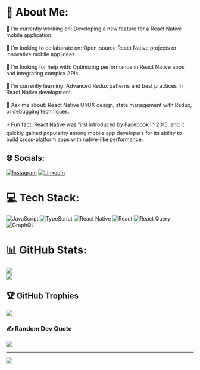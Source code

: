 # 💫 About Me:
🔭 I’m currently working on: Developing a new feature for a React Native mobile application.<br><br>👯 I’m looking to collaborate on: Open-source React Native projects or innovative mobile app ideas.<br><br>🤝 I’m looking for help with: Optimizing performance in React Native apps and integrating complex APIs.<br><br>🌱 I’m currently learning: Advanced Redux patterns and best practices in React Native development.<br><br>💬 Ask me about: React Native UI/UX design, state management with Redux, or debugging techniques.<br><br>⚡ Fun fact: React Native was first introduced by Facebook in 2015, and it quickly gained popularity among mobile app developers for its ability to build cross-platform apps with native-like performance.


## 🌐 Socials:
[![Instagram](https://img.shields.io/badge/Instagram-%23E4405F.svg?logo=Instagram&logoColor=white)](https://instagram.com/hdubey27) [![LinkedIn](https://img.shields.io/badge/LinkedIn-%230077B5.svg?logo=linkedin&logoColor=white)](https://linkedin.com/in/https://linkedin.com/in/harshal-dubey-927b66205/) 

# 💻 Tech Stack:
![JavaScript](https://img.shields.io/badge/javascript-%23323330.svg?style=for-the-badge&logo=javascript&logoColor=%23F7DF1E) ![TypeScript](https://img.shields.io/badge/typescript-%23007ACC.svg?style=for-the-badge&logo=typescript&logoColor=white) ![React Native](https://img.shields.io/badge/react_native-%2320232a.svg?style=for-the-badge&logo=react&logoColor=%2361DAFB) ![React](https://img.shields.io/badge/react-%2320232a.svg?style=for-the-badge&logo=react&logoColor=%2361DAFB) ![React Query](https://img.shields.io/badge/-React%20Query-FF4154?style=for-the-badge&logo=react%20query&logoColor=white) ![GraphQL](https://img.shields.io/badge/-GraphQL-E10098?style=for-the-badge&logo=graphql&logoColor=white)
# 📊 GitHub Stats:
![](https://github-readme-streak-stats.herokuapp.com/?user=codebyharry&theme=dark&hide_border=false)<br/>
![](https://github-readme-stats.vercel.app/api/top-langs/?username=codebyharry&theme=dark&hide_border=false&include_all_commits=false&count_private=true&layout=compact)

## 🏆 GitHub Trophies
![](https://github-profile-trophy.vercel.app/?username=codebyharry&theme=radical&no-frame=false&no-bg=true&margin-w=4)

### ✍️ Random Dev Quote
![](https://quotes-github-readme.vercel.app/api?type=horizontal&theme=radical)

---
[![](https://visitcount.itsvg.in/api?id=codebyharry&icon=0&color=0)](https://visitcount.itsvg.in)

<!-- Proudly created with GPRM ( https://gprm.itsvg.in ) -->
